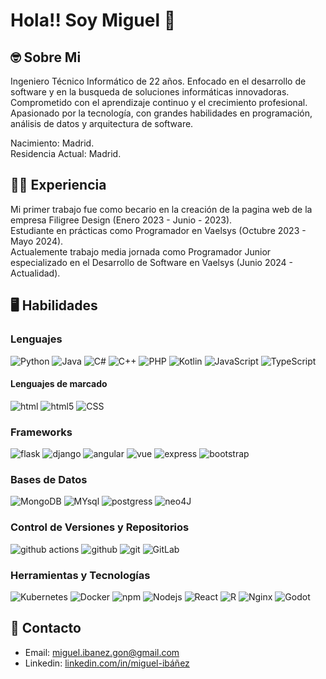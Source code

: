 # Hola!! Soy Miguel :wave:

## :nerd_face: Sobre Mi 

Ingeniero Técnico Informático de 22 años. Enfocado en el desarrollo de software y en la busqueda de soluciones informáticas innovadoras. Comprometido con el aprendizaje continuo y el crecimiento profesional. Apasionado por la tecnología, con grandes habilidades en programación, análisis de datos y arquitectura de software.   
  
Nacimiento: Madrid.  
Residencia Actual: Madrid.

## :man_office_worker: Experiencia

Mi primer trabajo fue como becario en la creación de la pagina web de la empresa Filigree Design (Enero 2023 - Junio - 2023).  
Estudiante en prácticas como Programador en Vaelsys (Octubre 2023 - Mayo 2024).  
Actualemente trabajo media jornada como Programador Junior especializado en el Desarrollo de Software en Vaelsys (Junio 2024 - Actualidad).  

## :desktop_computer: Habilidades

### Lenguajes

<p>
  <img alt="Python" src="https://img.shields.io/badge/Python-3776AB?style=for-the-badge&logo=python&logoColor=white" />
  <img alt="Java" src="https://img.shields.io/badge/Java-ED8B00?style=for-the-badge&logo=openjdk&logoColor=white" />
  <img alt="C#" src="https://img.shields.io/badge/C-00599C?style=for-the-badge&logo=c&logoColor=white" />
  <img alt="C++" src="https://img.shields.io/badge/C%2B%2B-00599C?style=for-the-badge&logo=c%2B%2B&logoColor=white" />
  <img alt="PHP" src="https://img.shields.io/badge/PHP-777BB4?style=for-the-badge&logo=php&logoColor=white" />
  <img alt="Kotlin" src="https://img.shields.io/badge/Kotlin-0095D5?&style=for-the-badge&logo=kotlin&logoColor=white" />
  <img alt="JavaScript" src="https://img.shields.io/badge/JavaScript-F7DF1E?style=for-the-badge&logo=javascript&logoColor=black" />
  <img alt="TypeScript" src="https://img.shields.io/badge/-TypeScript-007ACC?style=for-the-badge&logo=typescript&logoColor=white" />
</p>

  #### Lenguajes de marcado
  
  <p>
    <img alt="html" src="https://img.shields.io/badge/HTML-239120?style=for-the-badge&logo=html5&logoColor=white" />
    <img alt="html5" src="https://img.shields.io/badge/-HTML5-E34F26?style=for-the-badge&logo=html5&logoColor=white" />
    <img alt="CSS" src="https://img.shields.io/badge/CSS-239120?&style=for-the-badge&logo=css3&logoColor=white" />
  </p>

### Frameworks

<p>
  <img alt="flask" src="https://img.shields.io/badge/Flask-000000?style=for-the-badge&logo=flask&logoColor=white" />
  <img alt="django" src="https://img.shields.io/badge/Django-092E20?style=for-the-badge&logo=django&logoColor=white" />
  <img alt="angular" src="https://img.shields.io/badge/-Angular-DD0031?style=for-the-badge&logo=angular&logoColor=white" />
  <img alt="vue" src="https://img.shields.io/badge/Vue.js-35495E?style=for-the-badge&logo=vue.js&logoColor=4FC08D" />
  <img alt="express" src="https://img.shields.io/badge/Express.js-404D59?style=for-the-badge" />
  <img alt="bootstrap" src="https://img.shields.io/badge/Bootstrap-563D7C?style=for-the-badge&logo=bootstrap&logoColor=white" />
</p>

### Bases de Datos

<p>
  <img alt="MongoDB" src="https://img.shields.io/badge/-MongoDB-13aa52?style=for-the-badge&logo=mongodb&logoColor=white" />
  <img alt="MYsql" src="https://img.shields.io/badge/MySQL-00000F?style=for-the-badge&logo=mysql&logoColor=white" />
  <img alt="postgress" src="https://img.shields.io/badge/PostgreSQL-316192?style=for-the-badge&logo=postgresql&logoColor=white" />
  <img alt="neo4J" src="https://img.shields.io/badge/Neo4j-018bff?style=for-the-badge&logo=neo4j&logoColor=white" />
</p>

### Control de Versiones y Repositorios

<p>
  <img alt="github actions" src="https://img.shields.io/badge/-Github_Actions-2088FF?style=for-the-badge&logo=github-actions&logoColor=white" />
  <img alt="github" src="https://img.shields.io/badge/GitHub-100000?style=for-the-badge&logo=github&logoColor=white" />
  <img alt="git" src="https://img.shields.io/badge/-Git-F05032?style=for-the-badge&logo=git&logoColor=white" />
  <img alt="GitLab" src="https://img.shields.io/badge/GitLab-330F63?style=for-the-badge&logo=gitlab&logoColor=white" />
</p>

### Herramientas y Tecnologías

<p>
  <img alt="Kubernetes" src="https://img.shields.io/badge/Kubernetes-purple?style=for-the-badge&logo=kubernetes&logoColor=white">
  <img alt="Docker" src="https://img.shields.io/badge/-Docker-46a2f1?style=for-the-badge&logo=docker&logoColor=white" />
  <img alt="npm" src="https://img.shields.io/badge/-NPM-CB3837?style=for-the-badge&logo=npm&logoColor=white" />
  <img alt="Nodejs" src="https://img.shields.io/badge/-Nodejs-43853d?style=for-the-badge&logo=Node.js&logoColor=white" />
  <img alt="React" src="https://img.shields.io/badge/-React-45b8d8?style=for-the-badge&logo=react&logoColor=white" />
  <img alt="R" src="https://img.shields.io/badge/R-276DC3?style=for-the-badge&logo=r&logoColor=white" />
  <img alt="Nginx" src="https://img.shields.io/badge/NGINX-green?style=for-the-badge&logo=nginx">
  <img alt="Godot" src="https://img.shields.io/badge/Godot-blue?style=for-the-badge&logo=godotengine&logoColor=white">
</p>

## :fax: Contacto 

- Email: miguel.ibanez.gon@gmail.com
- Linkedin: [linkedin.com/in/miguel-ibáñez](https://www.linkedin.com/in/miguel-ib%C3%A1%C3%B1ez/)




